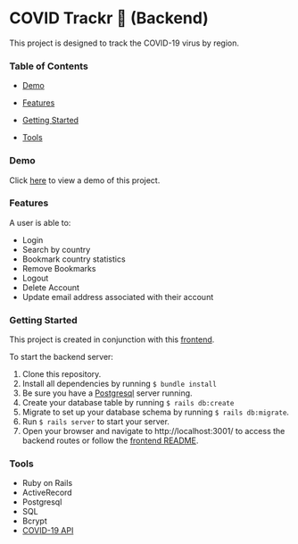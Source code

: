 # COVID Trackr 🦠 (Backend)
This project is designed to track the COVID-19 virus by region.

### Table of Contents
- [Demo](#demo)

- [Features](#features)

- [Getting Started](#getting-started)

- [Tools](#tools)

### Demo
Click [here](https://www.youtube.com/watch?v=lVbZpYMkt3s&feature=youtu.be&ab_channel=JackTawil) to view a demo of this project.

### Features
A user is able to:
- Login
- Search by country
- Bookmark country statistics
- Remove Bookmarks
- Logout
- Delete Account
- Update email address associated with their account

### Getting Started
This project is created in conjunction with this [frontend](https://github.com/Jackmt9/covid_trackr-frontend).

To start the backend server:
1. Clone this repository.
2. Install all dependencies by running ```$ bundle install```
3. Be sure you have a [Postgresql](https://www.postgresql.org/) server running.
4. Create your database table by running ```$ rails db:create```
5. Migrate to set up your database schema by running ```$ rails db:migrate```.
6. Run ```$ rails server``` to start your server. 
7. Open your browser and navigate to http://localhost:3001/ to access the backend routes or follow the [frontend README](https://github.com/Jackmt9/covid_trackr-frontend/blob/master/README.md).

### Tools
- Ruby on Rails
- ActiveRecord
- Postgresql
- SQL
- Bcrypt
- [COVID-19 API](https://documenter.getpostman.com/view/10877427/SzYW2f8n?version=latest)
